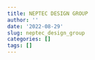 ```yaml
---
title: NEPTEC DESIGN GROUP
author: ''
date: '2022-08-29'
slug: neptec_design_group
categories: []
tags: []
---
```

